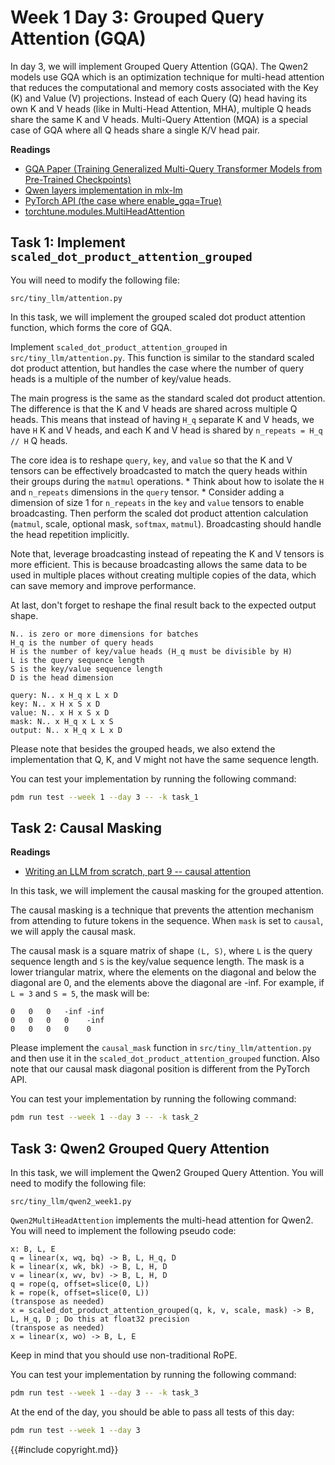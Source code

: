 # Week 1 Day 3: Grouped Query Attention (GQA)

In day 3, we will implement Grouped Query Attention (GQA). The Qwen2 models use GQA which is an optimization technique for multi-head attention that reduces the computational and memory costs associated with the Key (K) and Value (V) projections. Instead of each Query (Q) head having its own K and V heads (like in Multi-Head Attention, MHA), multiple Q heads share the same K and V heads. Multi-Query Attention (MQA) is a special case of GQA where all Q heads share a single K/V head pair.


**Readings**

*   [GQA Paper (Training Generalized Multi-Query Transformer Models from Pre-Trained Checkpoints)](https://arxiv.org/abs/2305.13245)
*   [Qwen layers implementation in mlx-lm](https://github.com/ml-explore/mlx-lm/blob/main/mlx_lm/models/qwen2.py)
*   [PyTorch API (the case where enable_gqa=True)](https://pytorch.org/docs/stable/generated/torch.nn.functional.scaled_dot_product_attention.html)
*   [torchtune.modules.MultiHeadAttention](https://pytorch.org/torchtune/0.3/generated/torchtune.modules.MultiHeadAttention.html)

## Task 1: Implement `scaled_dot_product_attention_grouped`

You will need to modify the following file:

```
src/tiny_llm/attention.py
```

In this task, we will implement the grouped scaled dot product attention function, which forms the core of GQA.

Implement `scaled_dot_product_attention_grouped` in `src/tiny_llm/attention.py`. This function is similar to the standard scaled dot product attention, but handles the case where the number of query heads is a multiple of the number of key/value heads.

The main progress is the same as the standard scaled dot product attention. The difference is that the K and V heads are shared across multiple Q heads. This means that instead of having `H_q` separate K and V heads, we have `H` K and V heads, and each K and V head is shared by `n_repeats = H_q // H` Q heads.  

The core idea is to reshape `query`, `key`, and `value` so that the K and V tensors can be effectively broadcasted to match the query heads within their groups during the `matmul` operations.
    *   Think about how to isolate the `H` and `n_repeats` dimensions in the `query` tensor.
    *   Consider adding a dimension of size 1 for `n_repeats` in the `key` and `value` tensors to enable broadcasting.
Then perform the scaled dot product attention calculation (`matmul`, scale, optional mask, `softmax`, `matmul`). Broadcasting should handle the head repetition implicitly.

Note that, leverage broadcasting instead of repeating the K and V tensors is more efficient. This is because broadcasting allows the same data to be used in multiple places without creating multiple copies of the data, which can save memory and improve performance.

At last, don't forget to reshape the final result back to the expected output shape.

```
N.. is zero or more dimensions for batches
H_q is the number of query heads
H is the number of key/value heads (H_q must be divisible by H)
L is the query sequence length
S is the key/value sequence length
D is the head dimension

query: N.. x H_q x L x D
key: N.. x H x S x D
value: N.. x H x S x D
mask: N.. x H_q x L x S
output: N.. x H_q x L x D
```

Please note that besides the grouped heads, we also extend the implementation that Q, K, and V might not have the same
sequence length.

You can test your implementation by running the following command:

```bash
pdm run test --week 1 --day 3 -- -k task_1
```

## Task 2: Causal Masking

**Readings**

- [Writing an LLM from scratch, part 9 -- causal attention](https://www.gilesthomas.com/2025/03/llm-from-scratch-9-causal-attention)

In this task, we will implement the causal masking for the grouped attention.

The causal masking is a technique that prevents the attention mechanism from attending to future tokens in the sequence.
When `mask` is set to `causal`, we will apply the causal mask.

The causal mask is a square matrix of shape `(L, S)`, where `L` is the query sequence length and `S` is the key/value sequence length.
The mask is a lower triangular matrix, where the elements on the diagonal and below the diagonal are 0, and the elements above the diagonal are -inf. For example, if `L = 3` and `S = 5`, the mask will be:

```
0   0   0   -inf -inf
0   0   0   0    -inf
0   0   0   0    0
```

Please implement the `causal_mask` function in `src/tiny_llm/attention.py` and then use it in the `scaled_dot_product_attention_grouped` function. Also note that our causal mask diagonal position is different from the PyTorch API.

You can test your implementation by running the following command:

```bash
pdm run test --week 1 --day 3 -- -k task_2
```

## Task 3: Qwen2 Grouped Query Attention

In this task, we will implement the Qwen2 Grouped Query Attention. You will need to modify the following file:

```
src/tiny_llm/qwen2_week1.py
```

`Qwen2MultiHeadAttention` implements the multi-head attention for Qwen2. You will need to implement the following pseudo code:

```
x: B, L, E
q = linear(x, wq, bq) -> B, L, H_q, D
k = linear(x, wk, bk) -> B, L, H, D
v = linear(x, wv, bv) -> B, L, H, D
q = rope(q, offset=slice(0, L))
k = rope(k, offset=slice(0, L))
(transpose as needed)
x = scaled_dot_product_attention_grouped(q, k, v, scale, mask) -> B, L, H_q, D ; Do this at float32 precision
(transpose as needed)
x = linear(x, wo) -> B, L, E
```

Keep in mind that you should use non-traditional RoPE.

You can test your implementation by running the following command:

```bash
pdm run test --week 1 --day 3 -- -k task_3
```

At the end of the day, you should be able to pass all tests of this day:

```bash
pdm run test --week 1 --day 3
```

{{#include copyright.md}}

